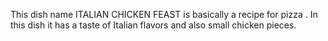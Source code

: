 This dish name ITALIAN CHICKEN FEAST is basically a recipe for pizza . In this dish it has a taste of Italian flavors and also  small chicken pieces.